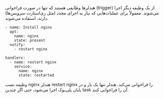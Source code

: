 هندلرها وظایفی هستند که تنها در صورت فراخوانی (trigger) از یک وظیفه دیگر اجرا می‌شوند. معمولاً برای عملیات‌هایی که نیاز به اجرای مجدد (مثل ری‌استارت سرویس‌ها) دارند، استفاده می‌شوند.

```
- name: Install nginx
  apt:
    name: nginx
    state: present
  notify:
    - restart nginx

handlers:
  - name: restart nginx
    service:
      name: nginx
      state: restarted
```
وظیفه نصب nginx هندلر restart nginx را فراخوانی می‌کند.
هندلر تنها یک بار و در پایان پلی‌بوک اجرا می‌شود، حتی اگر چندین task آن را فراخوانی کنند.
